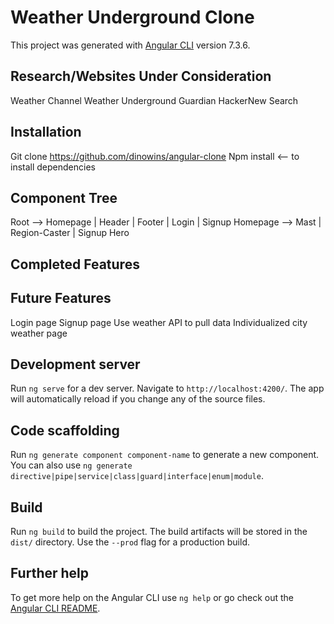 # Weather Underground Clone

This project was generated with [Angular CLI](https://github.com/angular/angular-cli) version 7.3.6.

## Research/Websites Under Consideration

Weather Channel
Weather Underground
Guardian
HackerNew Search

## Installation

Git clone https://github.com/dinowins/angular-clone
Npm install <-- to install dependencies

## Component Tree

Root --> Homepage | Header | Footer | Login | Signup
Homepage --> Mast | Region-Caster | Signup Hero

## Completed Features

## Future Features

Login page
Signup page
Use weather API to pull data
Individualized city weather page

## Development server

Run `ng serve` for a dev server. Navigate to `http://localhost:4200/`. The app will automatically reload if you change any of the source files.

## Code scaffolding

Run `ng generate component component-name` to generate a new component. You can also use `ng generate directive|pipe|service|class|guard|interface|enum|module`.

## Build

Run `ng build` to build the project. The build artifacts will be stored in the `dist/` directory. Use the `--prod` flag for a production build.

## Further help

To get more help on the Angular CLI use `ng help` or go check out the [Angular CLI README](https://github.com/angular/angular-cli/blob/master/README.md).

